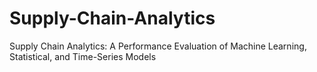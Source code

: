 # Supply-Chain-Analytics
Supply Chain Analytics: A Performance Evaluation of Machine Learning, Statistical, and Time-Series Models  
